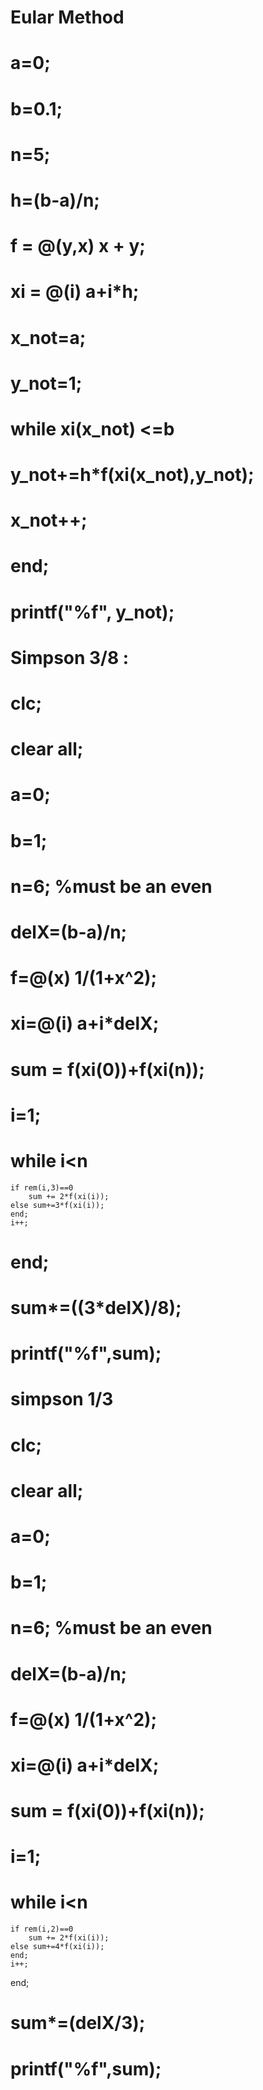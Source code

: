 # Eular Method 

# a=0;
# b=0.1;
# n=5;
# h=(b-a)/n;
# f = @(y,x) x + y;
# xi = @(i) a+i*h;

# x_not=a;
# y_not=1;
# while xi(x_not) <=b
   # y_not+=h*f(xi(x_not),y_not);
# x_not++;
# end;
# printf("%f", y_not);

# Simpson 3/8 : 

# clc;
# clear all;
# a=0;
# b=1;
# n=6; %must be an even
# delX=(b-a)/n;
# f=@(x) 1/(1+x^2);
# xi=@(i) a+i*delX;
# sum = f(xi(0))+f(xi(n));
# i=1;
# while i<n
    if rem(i,3)==0
        sum += 2*f(xi(i));
    else sum+=3*f(xi(i));
    end;
    i++;
# end;
# sum*=((3*delX)/8);
# printf("%f",sum);

 # simpson 1/3

# clc;
# clear all;
# a=0;
# b=1;
# n=6; %must be an even
# delX=(b-a)/n;
# f=@(x) 1/(1+x^2);
# xi=@(i) a+i*delX;
# sum = f(xi(0))+f(xi(n));
# i=1;
# while i<n
    if rem(i,2)==0
        sum += 2*f(xi(i));
    else sum+=4*f(xi(i));
    end;
    i++;
end;
# sum*=(delX/3);
# printf("%f",sum);

